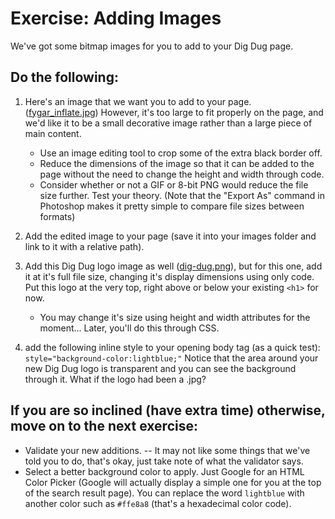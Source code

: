 # Exercise: Adding Images 

We've got some bitmap images for you to add to your Dig Dug page.  

## Do the following:

1. Here's an image that we want you to add to your page. ([fygar_inflate.jpg](fygar_inflate.jpg)) However, it's too large to fit properly on the page, and we'd like it to be a small decorative image rather than a large piece of main content.
    - Use an image editing tool to crop some of the extra black border off.
    - Reduce the dimensions of the image so that it can be added to the page without the need to change the height and width through code.
    - Consider whether or not a GIF or 8-bit PNG would reduce the file size further.  Test your theory.  (Note that the "Export As" command in Photoshop makes it pretty simple to compare file sizes between formats)
    
1. Add the edited image to your page (save it into your images folder and link to it with a relative path).

1. Add this Dig Dug logo image as well ([dig-dug.png](dig-dug.png)), but for this one, add it at it's full file size, changing it's display dimensions using only code.  Put this logo at the very top, right above or below your existing `<h1>` for now.
    - You may change it's size using height and width attributes for the moment... Later, you'll do this through CSS.

1. add the following inline style to your opening body tag (as a quick test):  `style="background-color:lightblue;"`  Notice that the area around your new Dig Dug logo is transparent and you can see the background through it.  What if the logo had been a .jpg?

## If you are so inclined (have extra time) otherwise, move on to the next exercise:

- Validate your new additions. -- It may not like some things that we've told you to do, that's okay, just take note of what the validator says.
- Select a better background color to apply.  Just Google for an HTML Color Picker (Google will actually display a simple one for you at the top of the search result page).  You can replace the word `lightblue` with another color such as `#ffe8a8` (that's a hexadecimal color code).



